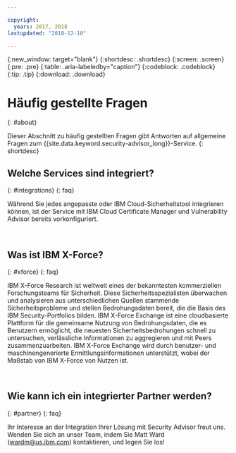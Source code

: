 ```yaml
---

copyright:
  years: 2017, 2018
lastupdated: "2018-12-10"

---
```


{:new_window: target="blank"}
{:shortdesc: .shortdesc}
{:screen: .screen}
{:pre: .pre}
{:table: .aria-labeledby="caption"}
{:codeblock: .codeblock}
{:tip: .tip}
{:download: .download}


# Häufig gestellte Fragen
{: #about}

Dieser Abschnitt zu häufig gestellten Fragen gibt Antworten auf allgemeine Fragen zum {{site.data.keyword.security-advisor_long}}-Service.
{: shortdesc}


## Welche Services sind integriert?
{: #integrations}
{: faq}

Während Sie jedes angepasste oder IBM Cloud-Sicherheitstool integrieren können, ist der Service mit IBM Cloud Certificate Manager und Vulnerability Advisor bereits vorkonfiguriert.

</br>

## Was ist IBM X-Force?
{: #xforce}
{: faq}

IBM X-Force Research ist weltweit eines der bekanntesten kommerziellen Forschungsteams für Sicherheit. Diese Sicherheitsspezialisten überwachen und analysieren aus unterschiedlichen Quellen stammende Sicherheitsprobleme und stellen Bedrohungsdaten bereit, die die Basis des IBM Security-Portfolios bilden. IBM X-Force Exchange ist eine cloudbasierte Plattform für die gemeinsame Nutzung von Bedrohungsdaten, die es Benutzern ermöglicht, die neuesten Sicherheitsbedrohungen schnell zu untersuchen, verlässliche Informationen zu aggregieren und mit Peers zusammenzuarbeiten. IBM X-Force Exchange wird durch benutzer- und maschinengenerierte Ermittlungsinformationen unterstützt, wobei der Maßstab von IBM X-Force von Nutzen ist.

</br>

## Wie kann ich ein integrierter Partner werden?
{: #partner}
{: faq}

Ihr Interesse an der Integration Ihrer Lösung mit Security Advisor freut uns. Wenden Sie sich an unser Team, indem Sie Matt Ward (wardm@us.ibm.com) kontaktieren, und legen Sie los!

